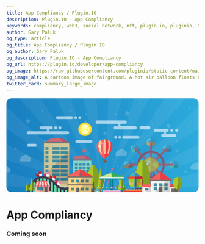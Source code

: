 ```yaml
---
title: App Compliancy / Plugin.IO
description: Plugin.IO - App Compliancy
keywords: compliancy, web3, social network, nft, plugin.io, pluginio, NEKO, token, cryptocurrency, crypto
author: Gary Paluk
og_type: article
og_title: App Compliancy / Plugin.IO
og_author: Gary Paluk
og_description: Plugin.IO - App Compliancy
og_url: https://plugin.io/developer/app-compliancy
og_image: https://raw.githubusercontent.com/pluginio/static-content/main/lang/en/docs/v1/images/header_banner.png
og_image_alt: A cartoon image of fairground. A hot air balloon floats by through an open blue sky
twitter_card: summary_large_image
---
```


![A Plugin.IO branded banner that shows a young woman in front of a vivid blue background.](https://raw.githubusercontent.com/pluginio/static-content/main/lang/en/docs/v1/images/header_banner.png)

# App Compliancy

### Coming soon